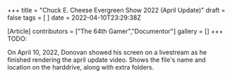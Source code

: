 +++
title = "Chuck E. Cheese Evergreen Show 2022 (April Update)"
draft = false
tags = [ ]
date = 2022-04-10T23:29:38Z

[Article]
contributors = ["The 64th Gamer","Documentor"]
gallery = []
+++
TODO:

On April 10, 2022, Donovan showed his screen on a livestream as he finished rendering the april update video. Shows the file's name and location on the harddrive, along with extra folders.
